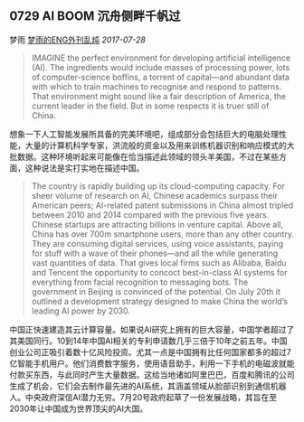 ## 0729 AI BOOM 沉舟侧畔千帆过

梦雨 [梦雨的ENG外刊乱炖](javascript:void(0);) *2017-07-28*

> IMAGINE the perfect environment for developing artificial intelligence (AI). The ingredients would include masses of processing power, lots of computer-science boffins, a torrent of capital—and abundant data with which to train machines to recognise and respond to patterns. That environment might sound like a fair description of America, the current leader in the field. But in some respects it is truer still of China.

想象一下人工智能发展所具备的完美环境吧，组成部分会包括巨大的电脑处理性能，大量的计算机科学专家，洪流般的资金以及用来训练机器识别和响应模式的大批数据。这种环境听起来可能像在恰当描述此领域的领头羊美国，不过在某些方面，这种说法是实打实地在描述中国。

> The country is rapidly building up its cloud-computing capacity. For sheer volume of research on AI, Chinese academics surpass their American peers; AI-related patent submissions in China almost tripled between 2010 and 2014 compared with the previous five years. Chinese startups are attracting billions in venture capital. Above all, China has over 700m smartphone users, more than any other country. They are consuming digital services, using voice assistants, paying for stuff with a wave of their phones—and all the while generating vast quantities of data. That gives local firms such as Alibaba, Baidu and Tencent the opportunity to concoct best-in-class AI systems for everything from facial recognition to messaging bots. The government in Beijing is convinced of the potential. On July 20th it outlined a development strategy designed to make China the world’s leading AI power by 2030.

中国正快速建造其云计算容量。如果说AI研究上拥有的巨大容量，中国学者超过了其美国同行。10到14年中国AI相关的专利申请数几乎三倍于10年之前五年。中国创业公司正吸引着数十亿风险投资。尤其一点是中国拥有比任何国家都多的超过7亿智能手机用户。他们消费数字服务，使用语音助手，利用一下手机的电磁波就能付款买东西，与此同时产生大量数据。这给当地诸如阿里巴巴，百度和腾讯的公司生成了机会，它们会去制作最先进的AI系统，其涵盖领域从脸部识别到通信机器人。中央政府深信AI潜力无穷。7月20号政府起草了一份发展战略，其旨在至2030年让中国成为世界顶尖的AI大国。












